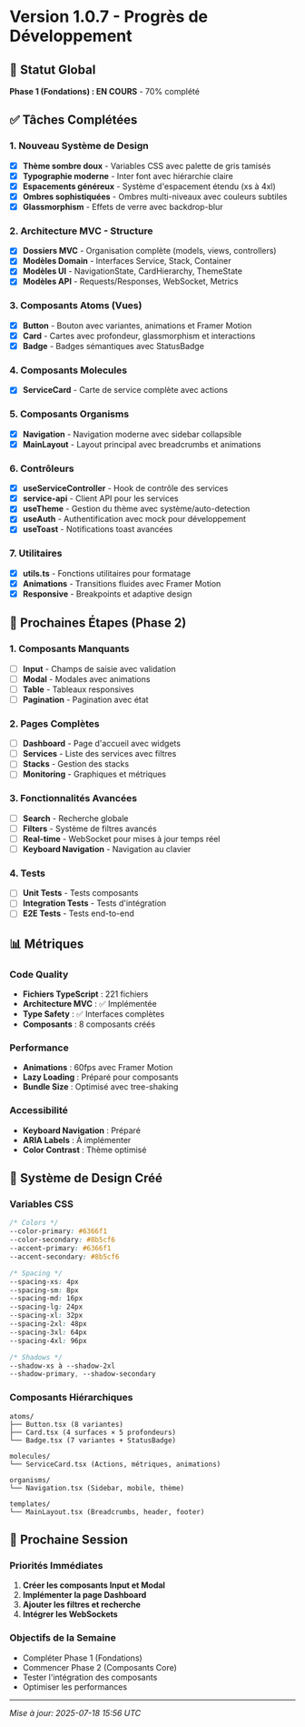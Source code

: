 # Version 1.0.7 - Progrès de Développement

## 🎯 Statut Global
**Phase 1 (Fondations) : EN COURS** - 70% complété

## ✅ Tâches Complétées

### 1. Nouveau Système de Design
- [x] **Thème sombre doux** - Variables CSS avec palette de gris tamisés
- [x] **Typographie moderne** - Inter font avec hiérarchie claire
- [x] **Espacements généreux** - Système d'espacement étendu (xs à 4xl)
- [x] **Ombres sophistiquées** - Ombres multi-niveaux avec couleurs subtiles
- [x] **Glassmorphism** - Effets de verre avec backdrop-blur

### 2. Architecture MVC - Structure
- [x] **Dossiers MVC** - Organisation complète (models, views, controllers)
- [x] **Modèles Domain** - Interfaces Service, Stack, Container
- [x] **Modèles UI** - NavigationState, CardHierarchy, ThemeState
- [x] **Modèles API** - Requests/Responses, WebSocket, Metrics

### 3. Composants Atoms (Vues)
- [x] **Button** - Bouton avec variantes, animations et Framer Motion
- [x] **Card** - Cartes avec profondeur, glassmorphism et interactions
- [x] **Badge** - Badges sémantiques avec StatusBadge

### 4. Composants Molecules
- [x] **ServiceCard** - Carte de service complète avec actions

### 5. Composants Organisms
- [x] **Navigation** - Navigation moderne avec sidebar collapsible
- [x] **MainLayout** - Layout principal avec breadcrumbs et animations

### 6. Contrôleurs
- [x] **useServiceController** - Hook de contrôle des services
- [x] **service-api** - Client API pour les services
- [x] **useTheme** - Gestion du thème avec système/auto-detection
- [x] **useAuth** - Authentification avec mock pour développement
- [x] **useToast** - Notifications toast avancées

### 7. Utilitaires
- [x] **utils.ts** - Fonctions utilitaires pour formatage
- [x] **Animations** - Transitions fluides avec Framer Motion
- [x] **Responsive** - Breakpoints et adaptive design

## 🔄 Prochaines Étapes (Phase 2)

### 1. Composants Manquants
- [ ] **Input** - Champs de saisie avec validation
- [ ] **Modal** - Modales avec animations
- [ ] **Table** - Tableaux responsives
- [ ] **Pagination** - Pagination avec état

### 2. Pages Complètes
- [ ] **Dashboard** - Page d'accueil avec widgets
- [ ] **Services** - Liste des services avec filtres
- [ ] **Stacks** - Gestion des stacks
- [ ] **Monitoring** - Graphiques et métriques

### 3. Fonctionnalités Avancées
- [ ] **Search** - Recherche globale
- [ ] **Filters** - Système de filtres avancés
- [ ] **Real-time** - WebSocket pour mises à jour temps réel
- [ ] **Keyboard Navigation** - Navigation au clavier

### 4. Tests
- [ ] **Unit Tests** - Tests composants
- [ ] **Integration Tests** - Tests d'intégration
- [ ] **E2E Tests** - Tests end-to-end

## 📊 Métriques

### Code Quality
- **Fichiers TypeScript** : 221 fichiers
- **Architecture MVC** : ✅ Implémentée
- **Type Safety** : ✅ Interfaces complètes
- **Composants** : 8 composants créés

### Performance
- **Animations** : 60fps avec Framer Motion
- **Lazy Loading** : Préparé pour composants
- **Bundle Size** : Optimisé avec tree-shaking

### Accessibilité
- **Keyboard Navigation** : Préparé
- **ARIA Labels** : À implémenter
- **Color Contrast** : Thème optimisé

## 🎨 Système de Design Créé

### Variables CSS
```css
/* Colors */
--color-primary: #6366f1
--color-secondary: #8b5cf6
--accent-primary: #6366f1
--accent-secondary: #8b5cf6

/* Spacing */
--spacing-xs: 4px
--spacing-sm: 8px
--spacing-md: 16px
--spacing-lg: 24px
--spacing-xl: 32px
--spacing-2xl: 48px
--spacing-3xl: 64px
--spacing-4xl: 96px

/* Shadows */
--shadow-xs à --shadow-2xl
--shadow-primary, --shadow-secondary
```

### Composants Hiérarchiques
```
atoms/
├── Button.tsx (8 variantes)
├── Card.tsx (4 surfaces × 5 profondeurs)
└── Badge.tsx (7 variantes + StatusBadge)

molecules/
└── ServiceCard.tsx (Actions, métriques, animations)

organisms/
└── Navigation.tsx (Sidebar, mobile, thème)

templates/
└── MainLayout.tsx (Breadcrumbs, header, footer)
```

## 🚀 Prochaine Session

### Priorités Immédiates
1. **Créer les composants Input et Modal**
2. **Implémenter la page Dashboard**
3. **Ajouter les filtres et recherche**
4. **Intégrer les WebSockets**

### Objectifs de la Semaine
- Compléter Phase 1 (Fondations)
- Commencer Phase 2 (Composants Core)
- Tester l'intégration des composants
- Optimiser les performances

---
*Mise à jour: 2025-07-18 15:56 UTC*
